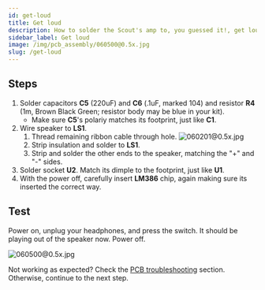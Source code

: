```yaml
---
id: get-loud
title: Get loud
description: How to solder the Scout's amp to, you guessed it!, get loud.
sidebar_label: Get loud
image: /img/pcb_assembly/060500@0.5x.jpg
slug: /get-loud
---
```


## Steps

1. Solder capacitors **C5** (220uF) and **C6** (.1uF, marked 104) and resistor **R4** (1m, Brown Black Green; resistor body may be blue in your kit).
   - Make sure **C5**'s polariy matches its footprint, just like **C1**.
2. Wire speaker to **LS1**.
   1. Thread remaining ribbon cable through hole.
      ![060201@0.5x.jpg](/img/pcb_assembly/060201@0.5x.jpg)
   2. Strip insulation and solder to **LS1**.
   3. Strip and solder the other ends to the speaker, matching the "+" and "-" sides.
3. Solder socket **U2**. Match its dimple to the footprint, just like **U1**.
4. With the power off, carefully insert **LM386** chip, again making sure its inserted the correct way.

## Test

Power on, unplug your headphones, and press the switch. It should be playing out of the speaker now. Power off.

![060500@0.5x.jpg](/img/pcb_assembly/060500@0.5x.jpg)

Not working as expected? Check the [PCB troubleshooting](pcb-troubleshooting.md) section. Otherwise, continue to the next step.

